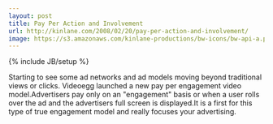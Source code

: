 ```yaml
---
layout: post
title: Pay Per Action and Involvement
url: http://kinlane.com/2008/02/20/pay-per-action-and-involvement/
image: https://s3.amazonaws.com/kinlane-productions/bw-icons/bw-api-a.png
---
```

{% include JB/setup %}
Starting to see some ad networks and ad models moving beyond traditional views or clicks.  Videoegg launched a new pay per engagement video model.Advertisers pay only on an "engagement" basis or when a user rolls over the ad and the advertisers full screen is displayed.It is a first for this type of true engagement model and really focuses your advertising.